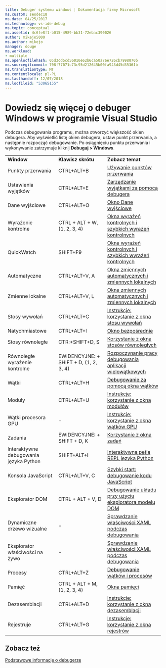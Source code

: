 ```yaml
---
title: Debuger systemu windows | Dokumentacja firmy Microsoft
ms.custom: seodec18
ms.date: 04/25/2017
ms.technology: vs-ide-debug
ms.topic: conceptual
ms.assetid: 4c6fe8f1-b015-4989-bb31-72ebac390026
author: mikejo5000
ms.author: mikejo
manager: douge
ms.workload:
- multiple
ms.openlocfilehash: 05d3cd5cd56010e62b6ca50a76e726cb7998070b
ms.sourcegitcommit: 708f77071c73c95d212645b00fa943d45d35361b
ms.translationtype: MT
ms.contentlocale: pl-PL
ms.lasthandoff: 12/07/2018
ms.locfileid: "53065155"
---
```

# <a name="learn-about-debugger-windows-in-visual-studio"></a>Dowiedz się więcej o debuger Windows w programie Visual Studio

Podczas debugowania programu, można otworzyć większość okien debugera. Aby wyświetlić listę okien debugera, ustaw punkt przerwania, a następnie rozpocząć debugowanie. Po osiągnięciu punktu przerwania i wykonywanie zatrzymuje kliknij **Debuguj > Windows**.

||||
|-|-|-|
|**Window**|**Klawisz skrótu**|**Zobacz temat**|
|Punkty przerwania|CTRL+ALT+B|[Używanie punktów przerwania](../debugger/using-breakpoints.md)|
|Ustawienia wyjątków|CTRL+ALT+E|[Zarządzanie wyjątkami za pomocą debugera](../debugger/managing-exceptions-with-the-debugger.md)|
|Dane wyjściowe|CTRL+ALT+O|[Okno Dane wyjściowe](../ide/reference/output-window.md)|
|Wyrażenie kontrolne|CTRL + ALT + W, (1, 2, 3, 4)|[Okna wyrażeń kontrolnych i szybkich wyrażeń kontrolnych](../debugger/watch-and-quickwatch-windows.md)|
|QuickWatch|SHIFT+F9|[Okna wyrażeń kontrolnych i szybkich wyrażeń kontrolnych](../debugger/watch-and-quickwatch-windows.md)|
|Automatyczne|CTRL+ALT+V, A|[Okna zmiennych automatycznych i zmiennych lokalnych](../debugger/autos-and-locals-windows.md)|
|Zmienne lokalne|CTRL+ALT+V, L|[Okna zmiennych automatycznych i zmiennych lokalnych](../debugger/autos-and-locals-windows.md)|
|Stosy wywołań|CTRL+ALT+C|[Instrukcje: korzystanie z okna stosu wywołań](../debugger/how-to-use-the-call-stack-window.md)|
|Natychmiastowe|CTRL+ALT+I|[Okno bezpośrednie](../ide/reference/immediate-window.md)|
|Stosy równoległe|CTR:+SHIFT+D, S|[Korzystanie z okna stosów równoległych](../debugger/using-the-parallel-stacks-window.md)|
|Równoległe wyrażenie kontrolne|EWIDENCYJNE: + SHIFT + D, (1, 2, 3, 4)|[Rozpoczynanie pracy debugowania aplikacji wielowątkowych](../debugger/get-started-debugging-multithreaded-apps.md)|
|Wątki|CTRL+ALT+H|[Debugowanie za pomocą okna wątków](../debugger/how-to-use-the-threads-window.md)|
|Moduły|CTRL+ALT+U|[Instrukcje: korzystanie z okna modułów](../debugger/how-to-use-the-modules-window.md)|
|Wątki procesora GPU|-|[Instrukcje: korzystanie z okna wątków GPU](../debugger/how-to-use-the-gpu-threads-window.md)|
|Zadania|EWIDENCYJNE: + SHIFT + D, K|[Korzystanie z okna zadań](../debugger/using-the-tasks-window.md)|
|Interaktywne debugowania języka Python|SHIFT+ALT+I|[Interaktywna pętla REPL języka Python](../python/python-interactive-repl-in-visual-studio.md)|
|Konsola JavaScript|CTRL+ALT+V, C|[Szybki start: debugowanie kodu JavaScript](../debugger/quickstart-debug-javascript-using-the-console.md)|
|Eksplorator DOM|CTRL + ALT + V, D|[Debugowanie układu przy użyciu eksploratora modelu DOM](../debugger/debug-layout-using-dom-explorer.md)|
|Dynamiczne drzewo wizualne|-|[Sprawdzanie właściwości XAML podczas debugowania](../debugger/inspect-xaml-properties-while-debugging.md)|
|Eksplorator właściwości na żywo|-|[Sprawdzanie właściwości XAML podczas debugowania](../debugger/inspect-xaml-properties-while-debugging.md)|
|Procesy|CTRL+ALT+Z|[Debugowanie wątków i procesów](../debugger/debug-threads-and-processes.md)|
|Pamięć|CTRL + ALT + M, (1, 2, 3, 4)|[Okna pamięci](../debugger/memory-windows.md)|
|Dezasemblacji|CTRL+ALT+D|[Instrukcje: korzystanie z okna dezasemblacji](../debugger/how-to-use-the-disassembly-window.md)|
|Rejestruje|CTRL+ALT+G|[Instrukcje: korzystanie z okna rejestrów](../debugger/how-to-use-the-registers-window.md)|

## <a name="see-also"></a>Zobacz też

[Podstawowe informacje o debugerze](../debugger/getting-started-with-the-debugger.md)